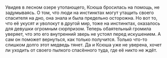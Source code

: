 <!--2025-05-10 13:10:22--><!--pdate:-->
Увидев в лесном озере утопающего, Ксюша бросилась на помощь, не задумываясь. О том, что люди на инстинктах могут утащить своего спасителя на дно, она знала и была предельно осторожна. Но вот то, что её укусят и уволокут в другой мир, тоже на инстинктах, оказалось для девушки огромным сюрпризом. Теперь обаятельный громила уверяет, что это его внутренний зверь не устоял перед искушением. А сам он поможет вернуться, как только получится. Только что-то слишком долго этот медведь тянет. Да и Ксюша уже не уверена, хочет ли уходить от своего пылкого спасённого туда, где её никто не ждёт.
